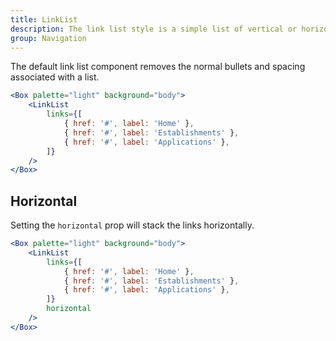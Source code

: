 ```yaml
---
title: LinkList
description: The link list style is a simple list of vertical or horizontal links used for site navigation. It is used to order information for users.
group: Navigation
---
```


The default link list component removes the normal bullets and spacing associated with a list.

```jsx live
<Box palette="light" background="body">
	<LinkList
		links={[
			{ href: '#', label: 'Home' },
			{ href: '#', label: 'Establishments' },
			{ href: '#', label: 'Applications' },
		]}
	/>
</Box>
```

## Horizontal

Setting the `horizontal` prop will stack the links horizontally.

```jsx live
<Box palette="light" background="body">
	<LinkList
		links={[
			{ href: '#', label: 'Home' },
			{ href: '#', label: 'Establishments' },
			{ href: '#', label: 'Applications' },
		]}
		horizontal
	/>
</Box>
```
